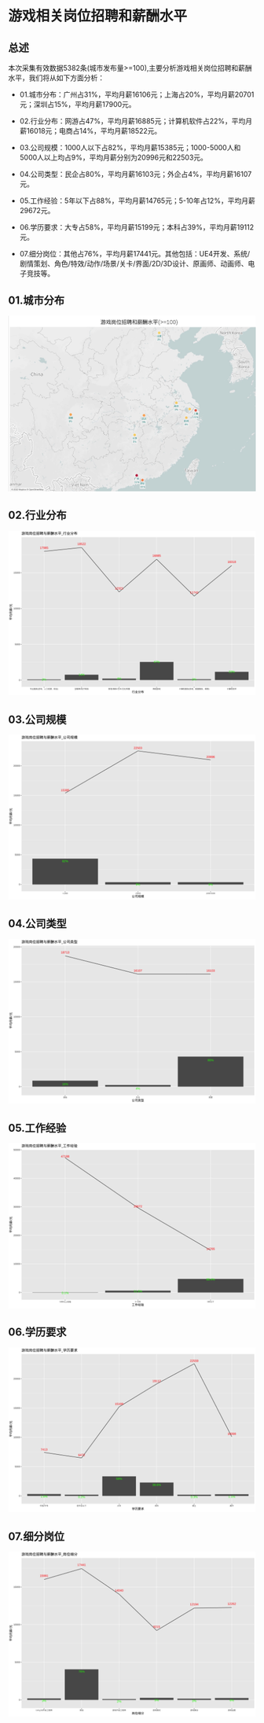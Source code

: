 # 游戏相关岗位招聘和薪酬水平

## 总述

本次采集有效数据5382条(城市发布量\>=100),主要分析游戏相关岗位招聘和薪酬水平，我们将从如下方面分析：

-   01.城市分布：广州占31%，平均月薪16106元；上海占20%，平均月薪20701元；深圳占15%，平均月薪17900元。

-   02.行业分布：网游占47%，平均月薪16885元；计算机软件占22%，平均月薪16018元；电商占14%，平均月薪18522元。

-   03.公司规模：1000人以下占82%，平均月薪15385元；1000-5000人和5000人以上均占9%，平均月薪分别为20996元和22503元。

-   04.公司类型：民企占80%，平均月薪16103元；外企占4%，平均月薪16107元。

-   05.工作经验：5年以下占88%，平均月薪14765元；5-10年占12%，平均月薪29672元。

-   06.学历要求：大专占58%，平均月薪15199元；本科占39%，平均月薪19112元。

-   07.细分岗位：其他占76%，平均月薪17441元。其他包括：UE4开发、系统/剧情策划、角色/特效/动作/场景/关卡/界面/2D/3D设计、原画师、动画师、电子竞技等。

## 01.城市分布

![roadmap](Rplot01_roadmap.jpg)

## 02.行业分布

![industries](Rplot02_industries.png)

## 03.公司规模

![com_size](Rplot03_com_size.png)

## 04.公司类型

![com_type](Rplot04_com_type.png)

## 05.工作经验

![experience](Rplot05_experience.png)

## 06.学历要求

![education](Rplot06_education.png)

## 07.细分岗位

![subclass](Rplot07_subclass.png)
